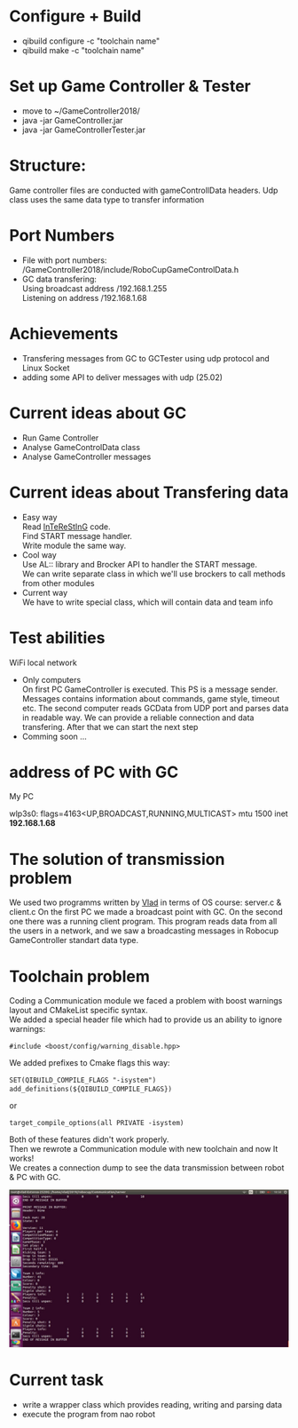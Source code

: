 # Configure + Build
+ qibuild configure -c "toolchain name"
+ qibuild make -c "toolchain name"
# Set up Game Controller & Tester
+ move to ~/GameController2018/
+ java -jar GameController.jar
+ java -jar GameControllerTester.jar
# Structure:
Game controller files are conducted with gameControllData headers. 
Udp class uses the same data type to transfer information
# Port Numbers
+ File with port numbers:  
/GameController2018/include/RoboCupGameControlData.h
+ GC data transfering:  
Using broadcast address /192.168.1.255  
Listening on address /192.168.1.68  
# Achievements
+ Transfering messages from GC to GCTester using udp protocol and Linux Socket
+ adding some API to deliver messages with udp (25.02)
# Current ideas about GC
+ Run Game Controller
+ Analyse GameControlData class
+ Analyse GameController messages
# Current ideas about Transfering data
+ Easy way  
Read [InTeReStInG](https://github.com/UNSWComputing/rUNSWift-2018-release/tree/master/robot/gamecontroller) code.  
Find START message handler.  
Write module the same way.  
+ Cool way  
Use AL:: library and Brocker API to handler the START message.  
We can write separate class in which we'll use brockers to call methods from other modules
+ Current way  
We have to write special class, which will contain data and team info
# Test abilities
WiFi local network
+ Only computers  
On first PC GameController is executed. This PS is a message sender. Messages contains information about commands, game style, timeout etc. The second computer reads GCData from UDP port and parses data in readable way.
We can provide a reliable connection and data transfering. After that we can start the next step  
+ Comming soon ...

# address of PC with GC  
My PC 

  wlp3s0: flags=4163<UP,BROADCAST,RUNNING,MULTICAST>  mtu 1500
  inet **192.168.1.68**  
# The solution of transmission problem
We used two programms written by [Vlad](https://github.com/MolVlad) in terms of OS course: server.c & client.c
On the first PC we made a broadcast point with GC. On the second one there was a running client program. This program reads data from all the users in a network, and we saw a broadcasting messages in Robocup GameController standart data type.  

# Toolchain problem
Coding a Communication module we faced a problem with boost warnings layout and CMakeList specific syntax.  
We added a special header file which had to provide us an ability to ignore warnings:  

    #include <boost/config/warning_disable.hpp>

We added prefixes to Cmake flags this way:

    SET(QIBUILD_COMPILE_FLAGS "-isystem")
    add_definitions(${QIBUILD_COMPILE_FLAGS})
or

    target_compile_options(all PRIVATE -isystem)
  
Both of these features didn't work properly.  
Then we rewrote a Communication module with new toolchain and now It works!  
We creates a connection dump to see the data transmission between robot & PC with GC. 

![UDP TRANSMISSION DUMP](https://github.com/SokolovVadim/Communication/blob/master/doc/Dump_screen.jpg)

# Current task  
+ write a wrapper class which provides reading, writing and parsing data  
+ execute the program from nao robot
